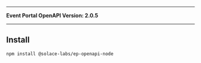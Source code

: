 
---

**Event Portal OpenAPI Version: 2.0.5**

---

## Install

```bash
npm install @solace-labs/ep-openapi-node
```
